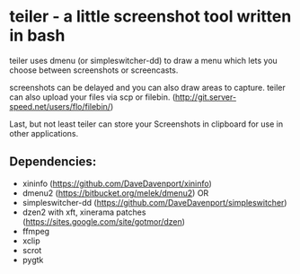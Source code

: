 # teiler - a little screenshot tool written in bash

teiler uses dmenu (or simpleswitcher-dd) to draw a menu which lets you
choose between screenshots or screencasts.

screenshots can be delayed and you can also draw areas to capture.
teiler can also upload your files via scp or filebin. (http://git.server-speed.net/users/flo/filebin/)

Last, but not least teiler can store your Screenshots in clipboard for use in other applications.

## Dependencies:

* xininfo (https://github.com/DaveDavenport/xininfo)
* dmenu2 (https://bitbucket.org/melek/dmenu2) OR
* simpleswitcher-dd (https://github.com/DaveDavenport/simpleswitcher)
* dzen2 with xft, xinerama patches (https://sites.google.com/site/gotmor/dzen)
* ffmpeg
* xclip
* scrot
* pygtk

